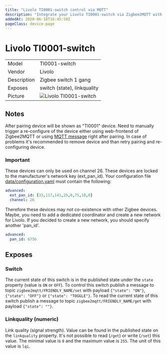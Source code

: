 ```yaml
---
title: "Livolo TI0001-switch control via MQTT"
description: "Integrate your Livolo TI0001-switch via Zigbee2MQTT with whatever smart home infrastructure you are using without the vendor's bridge or gateway."
addedAt: 2020-06-10T16:45:59Z
pageClass: device-page
---
```


<!-- !!!! -->
<!-- ATTENTION: This file is auto-generated through docgen! -->
<!-- You can only edit the "Notes"-Section between the two comment lines "Notes BEGIN" and "Notes END". -->
<!-- Do not use h1 or h2 heading within "## Notes"-Section. -->
<!-- !!!! -->

# Livolo TI0001-switch

|     |     |
|-----|-----|
| Model | TI0001-switch  |
| Vendor  | Livolo  |
| Description | Zigbee switch 1 gang |
| Exposes | switch (state), linkquality |
| Picture | ![Livolo TI0001-switch](https://www.zigbee2mqtt.io/images/devices/TI0001-switch.jpg) |


<!-- Notes BEGIN: You can edit here. Add "## Notes" headline if not already present. -->
## Notes


After pairing device will be shown as "TI0001" device. Need to manually trigger a re-configure of the device either using web-frontend
of Zigbee2MQTT or using [MQTT message](../guide/usage/mqtt_topics_and_messages.md#zigbee2mqttbridgerequestdeviceconfigure) right after pairing.
In case of problems it's recommended to remove device and than retry pairing and re-configuring device.

### Important
These devices can only be used on channel 26.
These devices are locked to the manufacturer's network key (ext_pan_id).
Your configuration file [data/configuration.yaml](../guide/configuration/) must contain the following:

```yaml
advanced:
  ext_pan_id: [33,117,141,25,0,75,18,0]
  channel: 26
```

Therefore these devices may not co-existence with other Zigbee devices.
Maybe, you need to add a dedicated coordinator and create a new network for Livolo.
If you decided to create a new network, you should specify another 'pan_id'.

```yaml
advanced:
  pan_id: 6756
```
<!-- Notes END: Do not edit below this line -->



## Exposes

### Switch 
The current state of this switch is in the published state under the `state` property (value is `ON` or `OFF`).
To control this switch publish a message to topic `zigbee2mqtt/FRIENDLY_NAME/set` with payload `{"state": "ON"}`, `{"state": "OFF"}` or `{"state": "TOGGLE"}`.
To read the current state of this switch publish a message to topic `zigbee2mqtt/FRIENDLY_NAME/get` with payload `{"state": ""}`.

### Linkquality (numeric)
Link quality (signal strength).
Value can be found in the published state on the `linkquality` property.
It's not possible to read (`/get`) or write (`/set`) this value.
The minimal value is `0` and the maximum value is `255`.
The unit of this value is `lqi`.

